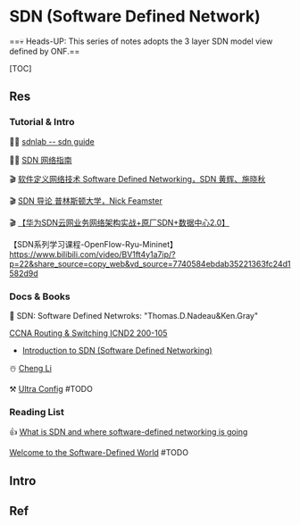 # SDN (Software Defined Network)

==💀 Heads-UP: This series of notes adopts the 3 layer SDN model view defined by ONF.==



[TOC]



## Res
### Tutorial & Intro
👨‍💻 [sdnlab -- sdn guide](https://www.sdnlab.com/sdn-guide/)

👨‍💻 [SDN 网络指南](https://feisky.gitbooks.io/sdn/content/)

🎬 [软件定义网络技术 Software Defined Networking，SDN 黄辉、施晓秋](https://www.bilibili.com/video/BV1S4411C7Zx?p=3&share_source=copy_web&vd_source=7740584ebdab35221363fc24d1582d9d)

🎬 [SDN 导论 普林斯顿大学，Nick Feamster]( https://www.bilibili.com/video/BV1wU4y147m9/?p=3&share_source=copy_web&vd_source=7740584ebdab35221363fc24d1582d9d)

🎬 [【华为SDN云网业务网络架构实战+原厂SDN+数据中心2.0】](https://www.bilibili.com/video/BV1ha4y1J7Qv/?p=2&share_source=copy_web&vd_source=7740584ebdab35221363fc24d1582d9d)


【SDN系列学习课程-OpenFlow-Ryu-Mininet】 https://www.bilibili.com/video/BV1ft4y1a7ip/?p=22&share_source=copy_web&vd_source=7740584ebdab35221363fc24d1582d9d


### Docs & Books
📖 SDN: Software Defined Netwroks: "Thomas.D.Nadeau&Ken.Gray"

 [CCNA Routing & Switching ICND2 200-105](https://networklessons.com/cisco/ccna-routing-switching-icnd2-200-105) 

- [Introduction to SDN (Software Defined Networking)](https://networklessons.com/cisco/ccna-routing-switching-icnd2-200-105/introduction-to-sdn-software-defined-networking)

☃️ [Cheng Li](http://www.muzixing.com/pages/about-me.html)

⚒️ [Ultra Config](https://ultraconfig.com.au/docs/) #TODO 


### Reading List
👍 [What is SDN and where software-defined networking is going](https://www.networkworld.com/article/3209131/what-sdn-is-and-where-its-going.html)

[Welcome to the Software-Defined World](https://nexenta.com/welcome-software-defined-world) #TODO 



## Intro



## Ref
[Sdn 入门学习]:https://zhuanlan.zhihu.com/p/265150587
[Sdn 与 Openflow 简介]:https://www.sdnlab.com/sdn-guide/14716.html
[what is SDN?]:https://www.vmware.com/topics/glossary/content/software-defined-networking.html
[软件定义网络SDN实验二SDN环境搭建（Mininet+Ryu)]: https://www.bilibili.com/video/BV1nC4y1x7Z8/?share_source=copy_web&vd_source=7740584ebdab35221363fc24d1582d9d

[👍 SDN 是什么？ - 知乎]: https://www.zhihu.com/question/20279620
